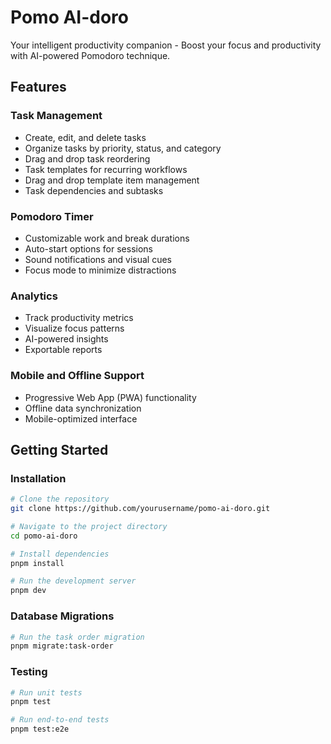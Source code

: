 # Pomo AI-doro

Your intelligent productivity companion - Boost your focus and productivity with AI-powered Pomodoro technique.

## Features

### Task Management

- Create, edit, and delete tasks
- Organize tasks by priority, status, and category
- Drag and drop task reordering
- Task templates for recurring workflows
- Drag and drop template item management
- Task dependencies and subtasks

### Pomodoro Timer

- Customizable work and break durations
- Auto-start options for sessions
- Sound notifications and visual cues
- Focus mode to minimize distractions

### Analytics

- Track productivity metrics
- Visualize focus patterns
- AI-powered insights
- Exportable reports

### Mobile and Offline Support

- Progressive Web App (PWA) functionality
- Offline data synchronization
- Mobile-optimized interface

## Getting Started

### Installation

```bash
# Clone the repository
git clone https://github.com/yourusername/pomo-ai-doro.git

# Navigate to the project directory
cd pomo-ai-doro

# Install dependencies
pnpm install

# Run the development server
pnpm dev
```

### Database Migrations

```bash
# Run the task order migration
pnpm migrate:task-order
```

### Testing

```bash
# Run unit tests
pnpm test

# Run end-to-end tests
pnpm test:e2e
```
